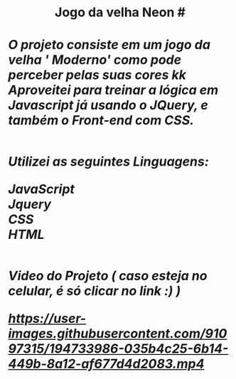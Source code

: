 <h1 align='center' > Jogo da velha Neon #
<h1/>

<div>
  <h5>
    O projeto consiste em um jogo da velha ' Moderno' como pode perceber pelas suas cores kk
<br>
    Aproveitei para treinar a lógica em Javascript já usando o JQuery, e também o Front-end com CSS.
  <h5/>
<div/>

##

Utilizei as seguintes Linguagens:

 JavaScript <br/>
 Jquery<br/>
 CSS <br/>
 HTML <br/>
 

##

Video do Projeto ( caso esteja no celular, é só clicar no link :) )

https://user-images.githubusercontent.com/91097315/194733986-035b4c25-6b14-449b-8a12-af677d4d2083.mp4

